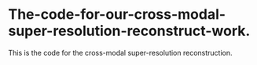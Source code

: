 # The-code-for-our-cross-modal-super-resolution-reconstruct-work.
This is the code for the cross-modal super-resolution reconstruction.
